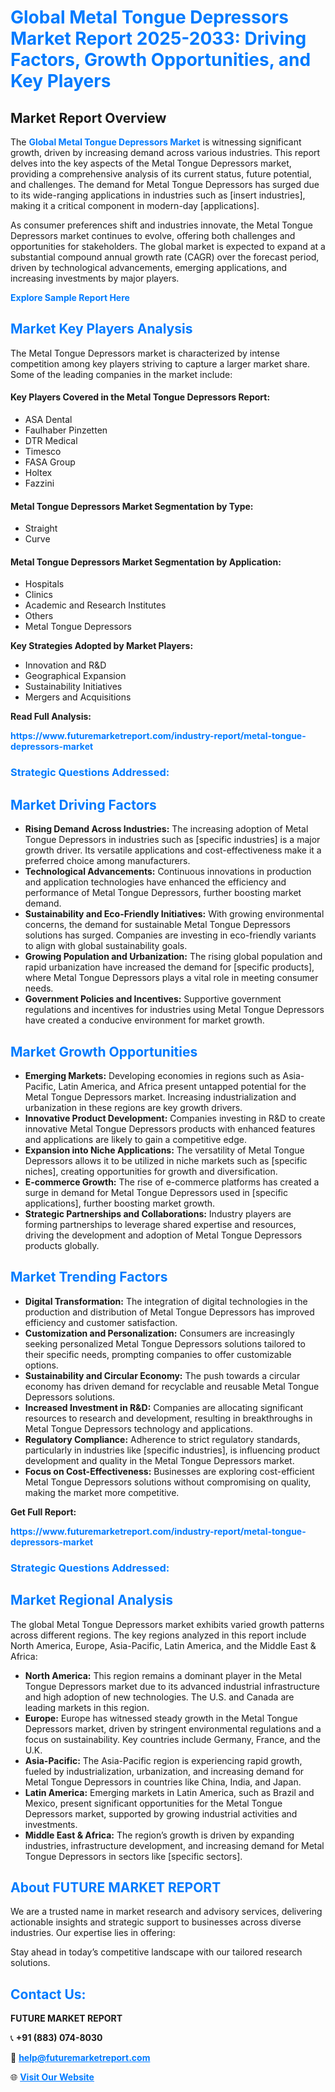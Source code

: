 <h1 style="color: #007BFF;">Global Metal Tongue Depressors Market Report 2025-2033: Driving Factors, Growth Opportunities, and Key Players</h1>

<section id="overview">
<h2>Market Report Overview</h2>
<p>The <a href="https://www.futuremarketreport.com/industry-report/metal-tongue-depressors-market" style="color: #007BFF; text-decoration: none;"><strong>Global Metal Tongue Depressors Market</strong></a> is witnessing significant growth, driven by increasing demand across various industries. This report delves into the key aspects of the Metal Tongue Depressors market, providing a comprehensive analysis of its current status, future potential, and challenges. The demand for Metal Tongue Depressors has surged due to its wide-ranging applications in industries such as [insert industries], making it a critical component in modern-day [applications].</p>
<p>As consumer preferences shift and industries innovate, the Metal Tongue Depressors market continues to evolve, offering both challenges and opportunities for stakeholders. The global market is expected to expand at a substantial compound annual growth rate (CAGR) over the forecast period, driven by technological advancements, emerging applications, and increasing investments by major players.</p>
</section>

<section id="overview">
<p><a href="https://www.futuremarketreport.com/request-sample/reportId=125059" style="color: #007BFF; text-decoration: none;"><strong>Explore Sample Report Here</strong></a></p>
</section>

<section id="key-players">
<h2 style="color: #007BFF;">Market Key Players Analysis</h2>
<p>The Metal Tongue Depressors market is characterized by intense competition among key players striving to capture a larger market share. Some of the leading companies in the market include:</p>
<h4>Key Players Covered in the Metal Tongue Depressors Report:</h4>
<ul><li>ASA Dental</li><li>Faulhaber Pinzetten</li><li>DTR Medical</li><li>Timesco</li><li>FASA Group</li><li>Holtex</li><li>Fazzini</li></ul>
<h4>Metal Tongue Depressors Market Segmentation by Type:</h4>
<ul><li>Straight</li><li>Curve</li></ul>

<h4>Metal Tongue Depressors Market Segmentation by Application:</h4>
<ul><li>Hospitals</li><li>Clinics</li><li>Academic and Research Institutes</li><li>Others</li><li>Metal Tongue Depressors</li></ul>
<p><strong>Key Strategies Adopted by Market Players:</strong></p>
<ul>
<li>Innovation and R&D</li>
<li>Geographical Expansion</li>
<li>Sustainability Initiatives</li>
<li>Mergers and Acquisitions</li>
</ul>
</section>

<section>
<p><strong>Read Full Analysis: </strong></p><a href="https://www.futuremarketreport.com/industry-report/metal-tongue-depressors-market" style="color: #007BFF; text-decoration: none;"><strong>https://www.futuremarketreport.com/industry-report/metal-tongue-depressors-market</strong></a>
<h3 style="color: #007BFF;">Strategic Questions Addressed:</h3>
</section>

<section id="driving-factors">
<h2 style="color: #007BFF;">Market Driving Factors</h2>
<ul>
<li><strong>Rising Demand Across Industries:</strong> The increasing adoption of Metal Tongue Depressors in industries such as [specific industries] is a major growth driver. Its versatile applications and cost-effectiveness make it a preferred choice among manufacturers.</li>
<li><strong>Technological Advancements:</strong> Continuous innovations in production and application technologies have enhanced the efficiency and performance of Metal Tongue Depressors, further boosting market demand.</li>
<li><strong>Sustainability and Eco-Friendly Initiatives:</strong> With growing environmental concerns, the demand for sustainable Metal Tongue Depressors solutions has surged. Companies are investing in eco-friendly variants to align with global sustainability goals.</li>
<li><strong>Growing Population and Urbanization:</strong> The rising global population and rapid urbanization have increased the demand for [specific products], where Metal Tongue Depressors plays a vital role in meeting consumer needs.</li>
<li><strong>Government Policies and Incentives:</strong> Supportive government regulations and incentives for industries using Metal Tongue Depressors have created a conducive environment for market growth.</li>
</ul>
</section>

<section id="growth-opportunities">
<h2 style="color: #007BFF;">Market Growth Opportunities</h2>
<ul>
<li><strong>Emerging Markets:</strong> Developing economies in regions such as Asia-Pacific, Latin America, and Africa present untapped potential for the Metal Tongue Depressors market. Increasing industrialization and urbanization in these regions are key growth drivers.</li>
<li><strong>Innovative Product Development:</strong> Companies investing in R&D to create innovative Metal Tongue Depressors products with enhanced features and applications are likely to gain a competitive edge.</li>
<li><strong>Expansion into Niche Applications:</strong> The versatility of Metal Tongue Depressors allows it to be utilized in niche markets such as [specific niches], creating opportunities for growth and diversification.</li>
<li><strong>E-commerce Growth:</strong> The rise of e-commerce platforms has created a surge in demand for Metal Tongue Depressors used in [specific applications], further boosting market growth.</li>
<li><strong>Strategic Partnerships and Collaborations:</strong> Industry players are forming partnerships to leverage shared expertise and resources, driving the development and adoption of Metal Tongue Depressors products globally.</li>
</ul>
</section>

<section id="trending-factors">
<h2 style="color: #007BFF;">Market Trending Factors</h2>
<ul>
<li><strong>Digital Transformation:</strong> The integration of digital technologies in the production and distribution of Metal Tongue Depressors has improved efficiency and customer satisfaction.</li>
<li><strong>Customization and Personalization:</strong> Consumers are increasingly seeking personalized Metal Tongue Depressors solutions tailored to their specific needs, prompting companies to offer customizable options.</li>
<li><strong>Sustainability and Circular Economy:</strong> The push towards a circular economy has driven demand for recyclable and reusable Metal Tongue Depressors solutions.</li>
<li><strong>Increased Investment in R&D:</strong> Companies are allocating significant resources to research and development, resulting in breakthroughs in Metal Tongue Depressors technology and applications.</li>
<li><strong>Regulatory Compliance:</strong> Adherence to strict regulatory standards, particularly in industries like [specific industries], is influencing product development and quality in the Metal Tongue Depressors market.</li>
<li><strong>Focus on Cost-Effectiveness:</strong> Businesses are exploring cost-efficient Metal Tongue Depressors solutions without compromising on quality, making the market more competitive.</li>
</ul>
</section>

<section>
<p><strong>Get Full Report: </strong></p><a href="https://www.futuremarketreport.com/industry-report/metal-tongue-depressors-market" style="color: #007BFF; text-decoration: none;"><strong>https://www.futuremarketreport.com/industry-report/metal-tongue-depressors-market</strong></a>
<h3 style="color: #007BFF;">Strategic Questions Addressed:</h3>
</section>


<section id="regional-analysis">
<h2 style="color: #007BFF;">Market Regional Analysis</h2>
<p>The global Metal Tongue Depressors market exhibits varied growth patterns across different regions. The key regions analyzed in this report include North America, Europe, Asia-Pacific, Latin America, and the Middle East & Africa:</p>
<ul>
<li><strong>North America:</strong> This region remains a dominant player in the Metal Tongue Depressors market due to its advanced industrial infrastructure and high adoption of new technologies. The U.S. and Canada are leading markets in this region.</li>
<li><strong>Europe:</strong> Europe has witnessed steady growth in the Metal Tongue Depressors market, driven by stringent environmental regulations and a focus on sustainability. Key countries include Germany, France, and the U.K.</li>
<li><strong>Asia-Pacific:</strong> The Asia-Pacific region is experiencing rapid growth, fueled by industrialization, urbanization, and increasing demand for Metal Tongue Depressors in countries like China, India, and Japan.</li>
<li><strong>Latin America:</strong> Emerging markets in Latin America, such as Brazil and Mexico, present significant opportunities for the Metal Tongue Depressors market, supported by growing industrial activities and investments.</li>
<li><strong>Middle East & Africa:</strong> The region’s growth is driven by expanding industries, infrastructure development, and increasing demand for Metal Tongue Depressors in sectors like [specific sectors].</li>
</ul>
</section>

<footer>
<h2 style="color: #007BFF;">About FUTURE MARKET REPORT</h2>
<p>We are a trusted name in market research and advisory services, delivering actionable insights and strategic support to businesses across diverse industries. Our expertise lies in offering:</p>

<p>Stay ahead in today’s competitive landscape with our tailored research solutions.</p>

<h2 style="color: #007BFF;">Contact Us:</h2>
<p><strong>FUTURE MARKET REPORT</strong></p>
<p>📞 <strong>+91 (883) 074-8030</strong></p>
<p>📧 <strong><a href="mailto:help@futuremarketreport.com" style="color: #007BFF;">help@futuremarketreport.com</a></strong></p>
<p>🌐 <strong><a href="https://www.futuremarketreport.com/" style="color: #007BFF;">Visit Our Website</a></strong></p>
</footer>